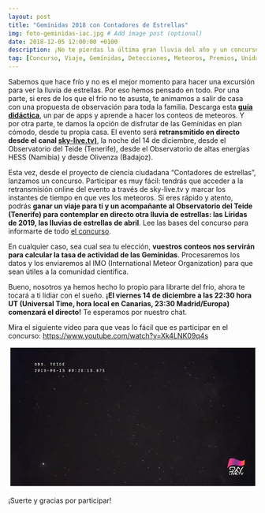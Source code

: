 ```yaml
---
layout: post
title: "Gemínidas 2018 con Contadores de Estrellas"
img: foto-geminidas-iac.jpg # Add image post (optional)
date: 2018-12-05 12:00:00 +0100
description: ¡No te pierdas la última gran lluvia del año y un concurso de lo más cómodo! # Add post description (optional)
tag: [Concurso, Viaje, Gemínidas, Detecciones, Meteoros, Premios, Unidad Didáctica]
---
```

Sabemos que hace frío y no es el mejor momento para hacer una excursión para ver la lluvia de estrellas. Por eso hemos pensado en todo. Por una parte, si eres de los que el frío no te asusta, te animamos a salir de casa con una propuesta de observación para toda la familia. Descarga esta **[guía didáctica](/actividad-familia-geminidas/)**, un par de apps y aprende a hacer los conteos de meteoros. Y por otra parte, te damos la opción de disfrutar de las Gemínidas en plan cómodo, desde tu propia casa. El evento será **retransmitido en directo desde el canal [sky-live.tv)](http://sky-live.tv)**, la noche del 14 de diciembre, desde el Observatorio del Teide (Tenerife), desde el Observatorio de altas energías HESS (Namibia) y desde Olivenza (Badajoz).

Esta vez, desde el proyecto de ciencia ciudadana “Contadores de estrellas”, lanzamos un concurso. Participar es muy fácil: tendrás que acceder a la retransmisión online del evento a través de sky-live.tv y marcar los instantes de tiempo en que ves los meteoros. Si eres rápido y atento, podrás **ganar un viaje para ti y un acompañante al Observatorio del Teide (Tenerife) para contemplar en directo otra lluvia de estrellas: las Líridas de 2019, las lluvias de estrellas de abril**. Lee las bases del concurso para informarte de todo [el concurso](/concurso-viaje/).

En cualquier caso, sea cual sea tu elección, **vuestros conteos nos servirán para calcular la tasa de actividad de las Gemínidas**. Procesaremos los datos y los enviaremos al IMO (International Meteor Organization) para que sean útiles a la comunidad científica.

Bueno, nosotros ya hemos hecho lo propio para librarte del frío, ahora te tocará a ti lidiar con el sueño. **¡El viernes 14 de diciembre a las 22:30 hora UT (Universal Time, hora local en Canarias, 23:30 Madrid/Europa) comenzará el directo!** Te esperamos por nuestro chat.

Mira el siguiente vídeo para que veas lo fácil que es participar en el concurso: https://www.youtube.com/watch?v=Xk4LNK09q4s

[![Imagen del video de YouTube](../assets/img/video-youtube.png)](https://www.youtube.com/watch?v=Xk4LNK09q4s)

¡Suerte y gracias por participar!
